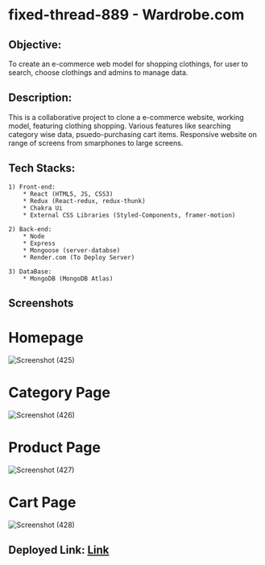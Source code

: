 # fixed-thread-889 - Wardrobe.com

## Objective:
To create an e-commerce web model for shopping clothings, for user to search, choose clothings and admins to manage data.

## Description:

This is a collaborative project to clone a e-commerce website, working model, featuring clothing shopping. Various features like searching category wise data, psuedo-purchasing cart items. Responsive website on range of screens from smarphones to large screens.


## Tech Stacks:
    
    1) Front-end:
        * React (HTML5, JS, CSS3)
        * Redux (React-redux, redux-thunk)
        * Chakra Ui
        * External CSS Libraries (Styled-Components, framer-motion)

    2) Back-end:
        * Node
        * Express
        * Mongoose (server-databse)
        * Render.com (To Deploy Server)

    3) DataBase:
        * MongoDB (MongoDB Atlas)
## Screenshots
# Homepage
![Screenshot (425)](https://user-images.githubusercontent.com/81003403/207111836-2c8dea8c-23d6-4ddc-b915-989628de5819.png)


# Category Page
![Screenshot (426)](https://user-images.githubusercontent.com/81003403/207111513-2fde8fa4-cb00-4a64-8a2e-dc120cc6e6a1.png)

# Product Page

![Screenshot (427)](https://user-images.githubusercontent.com/81003403/207111598-edf94564-a17f-482f-899c-99b0a2b0fe75.png)

# Cart Page

![Screenshot (428)](https://user-images.githubusercontent.com/81003403/207111718-1a20b58f-24dd-436b-8a09-7a034fd7df04.png)

## Deployed Link: [Link](https://fixed-thread-889.netlify.app/)

